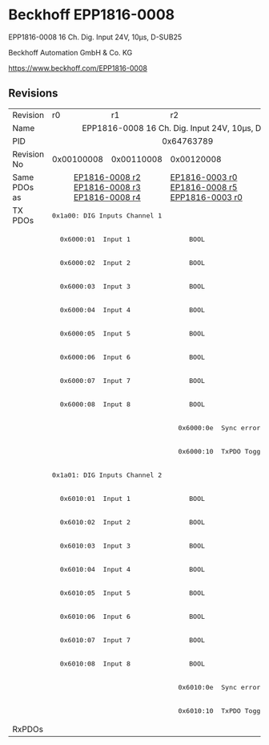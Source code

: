 # Beckhoff EPP1816-0008

EPP1816-0008 16 Ch. Dig. Input 24V, 10µs, D-SUB25

Beckhoff Automation GmbH & Co. KG

https://www.beckhoff.com/EPP1816-0008

## Revisions
<table>
<tr >
<td>Revision</td>
<td>r0</td>
<td>r1</td>
<td>r2</td>
</tr>
<tr >
<td>Name</td>
<td colspan=3 align="center">EPP1816-0008 16 Ch. Dig. Input 24V, 10µs, D-SUB25</td>
</tr>
<tr >
<td>PID</td>
<td colspan=3 align="center">0x64763789</td>
</tr>
<tr >
<td>Revision No</td>
<td>0x00100008</td>
<td>0x00110008</td>
<td>0x00120008</td>
</tr>
<tr >
<td>Same PDOs as</td>
<td colspan=2 align="center"><a href="EP1816-0008">EP1816-0008 r2</a><br/><a href="EP1816-0008">EP1816-0008 r3</a><br/><a href="EP1816-0008">EP1816-0008 r4</a></td>
<td><a href="EP1816-0003">EP1816-0003 r0</a><br/><a href="EP1816-0008">EP1816-0008 r5</a><br/><a href="EPP1816-0003">EPP1816-0003 r0</a></td>
</tr>
<tr class="txpdo">
<td rowspan=22 valign=top>TX PDOs</td>
<td colspan=3 align="left"><pre>0x1a00: DIG Inputs Channel 1</pre></td>
<td></td>
</tr>
<tr class="txpdo">
<td colspan=3 align="left"><pre>  0x6000:01  Input 1               BOOL</pre></td>
</tr>
<tr class="txpdo">
<td colspan=3 align="left"><pre>  0x6000:02  Input 2               BOOL</pre></td>
</tr>
<tr class="txpdo">
<td colspan=3 align="left"><pre>  0x6000:03  Input 3               BOOL</pre></td>
</tr>
<tr class="txpdo">
<td colspan=3 align="left"><pre>  0x6000:04  Input 4               BOOL</pre></td>
</tr>
<tr class="txpdo">
<td colspan=3 align="left"><pre>  0x6000:05  Input 5               BOOL</pre></td>
</tr>
<tr class="txpdo">
<td colspan=3 align="left"><pre>  0x6000:06  Input 6               BOOL</pre></td>
</tr>
<tr class="txpdo">
<td colspan=3 align="left"><pre>  0x6000:07  Input 7               BOOL</pre></td>
</tr>
<tr class="txpdo">
<td colspan=3 align="left"><pre>  0x6000:08  Input 8               BOOL</pre></td>
</tr>
<tr class="txpdo">
<td colspan=2 align="left"><pre></pre></td>
<td><pre>  0x6000:0e  Sync error            BOOL</pre></td>
</tr>
<tr class="txpdo">
<td colspan=2 align="left"><pre></pre></td>
<td><pre>  0x6000:10  TxPDO Toggle          BOOL</pre></td>
</tr>
<tr class="txpdo">
<td colspan=3 align="left"><pre>0x1a01: DIG Inputs Channel 2</pre></td>
</tr>
<tr class="txpdo">
<td colspan=3 align="left"><pre>  0x6010:01  Input 1               BOOL</pre></td>
</tr>
<tr class="txpdo">
<td colspan=3 align="left"><pre>  0x6010:02  Input 2               BOOL</pre></td>
</tr>
<tr class="txpdo">
<td colspan=3 align="left"><pre>  0x6010:03  Input 3               BOOL</pre></td>
</tr>
<tr class="txpdo">
<td colspan=3 align="left"><pre>  0x6010:04  Input 4               BOOL</pre></td>
</tr>
<tr class="txpdo">
<td colspan=3 align="left"><pre>  0x6010:05  Input 5               BOOL</pre></td>
</tr>
<tr class="txpdo">
<td colspan=3 align="left"><pre>  0x6010:06  Input 6               BOOL</pre></td>
</tr>
<tr class="txpdo">
<td colspan=3 align="left"><pre>  0x6010:07  Input 7               BOOL</pre></td>
</tr>
<tr class="txpdo">
<td colspan=3 align="left"><pre>  0x6010:08  Input 8               BOOL</pre></td>
</tr>
<tr class="txpdo">
<td colspan=2 align="left"><pre></pre></td>
<td><pre>  0x6010:0e  Sync error            BOOL</pre></td>
</tr>
<tr class="txpdo">
<td colspan=2 align="left"><pre></pre></td>
<td><pre>  0x6010:10  TxPDO Toggle          BOOL</pre></td>
</tr>
<tr >
<td>RxPDOs</td>
<td colspan=3 align="left"></td>
</tr>
</table>
